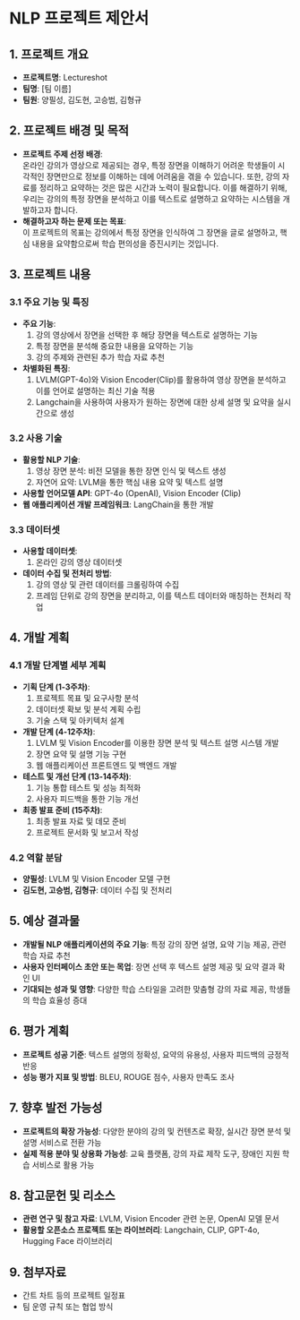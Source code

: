 # NLP 프로젝트 제안서

## 1. 프로젝트 개요  
- **프로젝트명**: Lectureshot
- **팀명**: [팀 이름]  
- **팀원**: 양필성, 김도현, 고승범, 김형규

## 2. 프로젝트 배경 및 목적
- **프로젝트 주제 선정 배경**:  
  온라인 강의가 영상으로 제공되는 경우, 특정 장면을 이해하기 어려운 학생들이 시각적인 장면만으로 정보를 이해하는 데에 어려움을 겪을 수 있습니다. 또한, 강의 자료를 정리하고 요약하는 것은 많은 시간과 노력이 필요합니다. 이를 해결하기 위해, 우리는 강의의 특정 장면을 분석하고 이를 텍스트로 설명하고 요약하는 시스템을 개발하고자 합니다.  
- **해결하고자 하는 문제 또는 목표**:  
  이 프로젝트의 목표는 강의에서 특정 장면을 인식하여 그 장면을 글로 설명하고, 핵심 내용을 요약함으로써 학습 편의성을 증진시키는 것입니다.

## 3. 프로젝트 내용
### 3.1 주요 기능 및 특징
- **주요 기능**:
  1. 강의 영상에서 장면을 선택한 후 해당 장면을 텍스트로 설명하는 기능
  2. 특정 장면을 분석해 중요한 내용을 요약하는 기능
  3. 강의 주제와 관련된 추가 학습 자료 추천
- **차별화된 특징**:
  1. LVLM(GPT-4o)와 Vision Encoder(Clip)를 활용하여 영상 장면을 분석하고 이를 언어로 설명하는 최신 기술 적용
  2. Langchain을 사용하여 사용자가 원하는 장면에 대한 상세 설명 및 요약을 실시간으로 생성

### 3.2 사용 기술
- **활용할 NLP 기술**:
  1. 영상 장면 분석: 비전 모델을 통한 장면 인식 및 텍스트 생성
  2. 자연어 요약: LVLM을 통한 핵심 내용 요약 및 텍스트 설명
- **사용할 언어모델 API**: GPT-4o (OpenAI), Vision Encoder (Clip)
- **웹 애플리케이션 개발 프레임워크**: LangChain을 통한 개발

### 3.3 데이터셋
- **사용할 데이터셋**:
  1. 온라인 강의 영상 데이터셋
- **데이터 수집 및 전처리 방법**:
  1. 강의 영상 및 관련 데이터를 크롤링하여 수집
  2. 프레임 단위로 강의 장면을 분리하고, 이를 텍스트 데이터와 매칭하는 전처리 작업

## 4. 개발 계획
### 4.1 개발 단계별 세부 계획
- **기획 단계 (1-3주차)**:  
  1. 프로젝트 목표 및 요구사항 분석  
  2. 데이터셋 확보 및 분석 계획 수립  
  3. 기술 스택 및 아키텍처 설계  
- **개발 단계 (4-12주차)**:  
  1. LVLM 및 Vision Encoder를 이용한 장면 분석 및 텍스트 설명 시스템 개발  
  2. 장면 요약 및 설명 기능 구현  
  3. 웹 애플리케이션 프론트엔드 및 백엔드 개발  
- **테스트 및 개선 단계 (13-14주차)**:  
  1. 기능 통합 테스트 및 성능 최적화  
  2. 사용자 피드백을 통한 기능 개선  
- **최종 발표 준비 (15주차)**:  
  1. 최종 발표 자료 및 데모 준비  
  2. 프로젝트 문서화 및 보고서 작성  

### 4.2 역할 분담
- **양필성**: LVLM 및 Vision Encoder 모델 구현  
- **김도현, 고승범, 김형규**: 데이터 수집 및 전처리   

## 5. 예상 결과물
- **개발될 NLP 애플리케이션의 주요 기능**: 특정 강의 장면 설명, 요약 기능 제공, 관련 학습 자료 추천  
- **사용자 인터페이스 초안 또는 목업**: 장면 선택 후 텍스트 설명 제공 및 요약 결과 확인 UI  
- **기대되는 성과 및 영향**: 다양한 학습 스타일을 고려한 맞춤형 강의 자료 제공, 학생들의 학습 효율성 증대

## 6. 평가 계획
- **프로젝트 성공 기준**: 텍스트 설명의 정확성, 요약의 유용성, 사용자 피드백의 긍정적 반응  
- **성능 평가 지표 및 방법**: BLEU, ROUGE 점수, 사용자 만족도 조사

## 7. 향후 발전 가능성
- **프로젝트의 확장 가능성**: 다양한 분야의 강의 및 컨텐츠로 확장, 실시간 장면 분석 및 설명 서비스로 전환 가능  
- **실제 적용 분야 및 상용화 가능성**: 교육 플랫폼, 강의 자료 제작 도구, 장애인 지원 학습 서비스로 활용 가능

## 8. 참고문헌 및 리소스
- **관련 연구 및 참고 자료**: LVLM, Vision Encoder 관련 논문, OpenAI 모델 문서  
- **활용할 오픈소스 프로젝트 또는 라이브러리**: Langchain, CLIP, GPT-4o, Hugging Face 라이브러리

## 9. 첨부자료
- 간트 차트 등의 프로젝트 일정표  
- 팀 운영 규칙 또는 협업 방식
